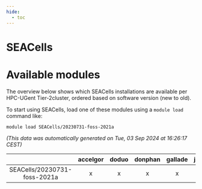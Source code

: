 ```yaml
---
hide:
  - toc
---
```


SEACells
========

# Available modules


The overview below shows which SEACells installations are available per HPC-UGent Tier-2cluster, ordered based on software version (new to old).

To start using SEACells, load one of these modules using a `module load` command like:

```shell
module load SEACells/20230731-foss-2021a
```

*(This data was automatically generated on Tue, 03 Sep 2024 at 16:26:17 CEST)*  

| |accelgor|doduo|donphan|gallade|joltik|shinx|skitty|
| :---: | :---: | :---: | :---: | :---: | :---: | :---: | :---: |
|SEACells/20230731-foss-2021a|x|x|x|x|x|-|x|
